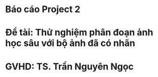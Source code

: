 # Báo cáo Project 2 
# Đề tài: Thử nghiệm phân đoạn ảnh học sâu với bộ ảnh đã có nhãn
# GVHD: TS. Trần Nguyên Ngọc
